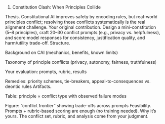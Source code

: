 1) Constitution Clash: When Principles Collide

Thesis. Constitutional AI improves safety by encoding rules, but real-world principles conflict; resolving those conflicts systematically is the real alignment challenge.
Your original contribution. Design a mini-constitution (5–8 principles), craft 20–30 conflict prompts (e.g., privacy vs. helpfulness), and score model responses for consistency, justification quality, and harm/utility trade-off.
Structure.

Background on CAI (mechanics, benefits, known limits)

Taxonomy of principle conflicts (privacy, autonomy, fairness, truthfulness)

Your evaluation: prompts, rubric, results

Remedies: priority schemes, tie-breakers, appeal-to-consequences vs. deontic rules
Artifacts.

Table: principle × conflict type with observed failure modes

Figure: “conflict frontier” showing trade-offs across prompts
Feasibility. Prompts + rubric-based scoring are enough (no training needed).
Why it’s yours. The conflict set, rubric, and analysis come from your judgment.